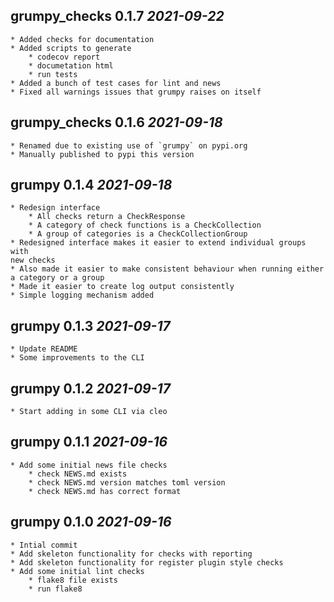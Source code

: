 ## grumpy_checks 0.1.7 _2021-09-22_

    * Added checks for documentation
    * Added scripts to generate 
        * codecov report
        * documetation html
        * run tests
    * Added a bunch of test cases for lint and news
    * Fixed all warnings issues that grumpy raises on itself

## grumpy_checks 0.1.6 _2021-09-18_

    * Renamed due to existing use of `grumpy` on pypi.org
    * Manually published to pypi this version

## grumpy 0.1.4 _2021-09-18_

    * Redesign interface
        * All checks return a CheckResponse
        * A category of check functions is a CheckCollection
        * A group of categories is a CheckCollectionGroup
    * Redesigned interface makes it easier to extend individual groups with
    new checks
    * Also made it easier to make consistent behaviour when running either
    a category or a group
    * Made it easier to create log output consistently
    * Simple logging mechanism added

## grumpy 0.1.3 _2021-09-17_

    * Update README
    * Some improvements to the CLI

## grumpy 0.1.2 _2021-09-17_

    * Start adding in some CLI via cleo

## grumpy 0.1.1 _2021-09-16_

    * Add some initial news file checks
        * check NEWS.md exists
        * check NEWS.md version matches toml version
        * check NEWS.md has correct format

## grumpy 0.1.0 _2021-09-16_

    * Intial commit
    * Add skeleton functionality for checks with reporting
    * Add skeleton functionality for register plugin style checks
    * Add some initial lint checks
        * flake8 file exists
        * run flake8